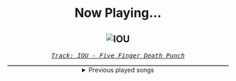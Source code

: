 <div align="center"> 
<h1>Now Playing...</h1>

![IOU](https://i.scdn.co/image/ab67616d00001e022876e0647769b340d08d9b99)
--
_<samp><a href="https://open.spotify.com/track/0rqRkmrlWyuhSUqJKvf8SK">Track: IOU - Five Finger Death Punch</a></samp>_

<div style="border: 1px #4B5054 solid"></div>
<details>
  <summary>
    Previous played songs
  </summary>
  <table>
    <thead>
      <tr>
        <th>
          Artist
        </th>
        <th>
          Song
        </th>
        <th>
          Link
        </th>
      </tr>
    </thead>
    <tbody>
      <tr><td>Five Finger Death Punch</td><td>IOU</td><td><a href="https://open.spotify.com/track/0rqRkmrlWyuhSUqJKvf8SK">https://open.spotify.com/track/0rqRkmrlWyuhSUqJKvf8SK</a></td></tr><tr><td>Drowning Pool</td><td>Bodies</td><td><a href="https://open.spotify.com/track/7CpbhqKUedOIrcvc94p60Y">https://open.spotify.com/track/7CpbhqKUedOIrcvc94p60Y</a></td></tr><tr><td>Villain of the Story</td><td>Losing Control</td><td><a href="https://open.spotify.com/track/10K74dbHDqw7hmtSmLfs7t">https://open.spotify.com/track/10K74dbHDqw7hmtSmLfs7t</a></td></tr><tr><td>Siamese</td><td>Enough Ain't Enough</td><td><a href="https://open.spotify.com/track/7hM2vAhb5EZFZRIY5QvsdY">https://open.spotify.com/track/7hM2vAhb5EZFZRIY5QvsdY</a></td></tr><tr><td>Motionless In White</td><td>Meltdown</td><td><a href="https://open.spotify.com/track/6w3hTgFYPaUo6WFz2tEOtX">https://open.spotify.com/track/6w3hTgFYPaUo6WFz2tEOtX</a></td></tr><tr><td>Orbit Culture</td><td>Wargblod - Bonus Track</td><td><a href="https://open.spotify.com/track/7uf6KU0GlC712igfbUl8ng">https://open.spotify.com/track/7uf6KU0GlC712igfbUl8ng</a></td></tr><tr><td>The Devil Wears Prada</td><td>Salt</td><td><a href="https://open.spotify.com/track/4BSrRUm2cSaLRjN7xGpCRt">https://open.spotify.com/track/4BSrRUm2cSaLRjN7xGpCRt</a></td></tr><tr><td>Orbit Culture</td><td>Nensha</td><td><a href="https://open.spotify.com/track/33RZIQtAfsizXgerKCLOs5">https://open.spotify.com/track/33RZIQtAfsizXgerKCLOs5</a></td></tr><tr><td>Siamese</td><td>Numb</td><td><a href="https://open.spotify.com/track/5kTWDcw5d8aE5u7rmf3bFg">https://open.spotify.com/track/5kTWDcw5d8aE5u7rmf3bFg</a></td></tr><tr><td>Imminence</td><td>Temptation</td><td><a href="https://open.spotify.com/track/53QkoELbY2Vzzb4EMkFJOB">https://open.spotify.com/track/53QkoELbY2Vzzb4EMkFJOB</a></td></tr><tr><td>Orbit Culture</td><td>Rebirth</td><td><a href="https://open.spotify.com/track/4jNlRnEdaMSO2FZVWtxFk8">https://open.spotify.com/track/4jNlRnEdaMSO2FZVWtxFk8</a></td></tr><tr><td>Memphis May Fire</td><td>Your Turn</td><td><a href="https://open.spotify.com/track/505msJKoWzFTOua6Gdx0hl">https://open.spotify.com/track/505msJKoWzFTOua6Gdx0hl</a></td></tr><tr><td>Disturbed</td><td>Hey You</td><td><a href="https://open.spotify.com/track/4htDVrtEQig7ONhZCkumo9">https://open.spotify.com/track/4htDVrtEQig7ONhZCkumo9</a></td></tr><tr><td>Disturbed</td><td>Hey You</td><td><a href="https://open.spotify.com/track/4htDVrtEQig7ONhZCkumo9">https://open.spotify.com/track/4htDVrtEQig7ONhZCkumo9</a></td></tr><tr><td>The Browning</td><td>Fearless</td><td><a href="https://open.spotify.com/track/5L0iZHVg5zs3bKVpzokKJL">https://open.spotify.com/track/5L0iZHVg5zs3bKVpzokKJL</a></td></tr><tr><td>The Algorithm</td><td>Bouncing Dot</td><td><a href="https://open.spotify.com/track/5hL92FFe947cjA2ANn3PMa">https://open.spotify.com/track/5hL92FFe947cjA2ANn3PMa</a></td></tr><tr><td>The Algorithm</td><td>Cluster</td><td><a href="https://open.spotify.com/track/2VhWlMFLMfOCN4MMVVHDCB">https://open.spotify.com/track/2VhWlMFLMfOCN4MMVVHDCB</a></td></tr><tr><td>The Algorithm</td><td>Antikythera Mechanism</td><td><a href="https://open.spotify.com/track/0bDmLaTmSEAg6hXMZHI2kQ">https://open.spotify.com/track/0bDmLaTmSEAg6hXMZHI2kQ</a></td></tr><tr><td>The Algorithm</td><td>brute force</td><td><a href="https://open.spotify.com/track/6HEXrxUQyGHj48PLi1ei0w">https://open.spotify.com/track/6HEXrxUQyGHj48PLi1ei0w</a></td></tr><tr><td>The Algorithm</td><td>Superscalar</td><td><a href="https://open.spotify.com/track/1cKDKLbQGrsRJpbZCc84gZ">https://open.spotify.com/track/1cKDKLbQGrsRJpbZCc84gZ</a></td></tr>
    </tbody>
  </table>
</details>

</div>
